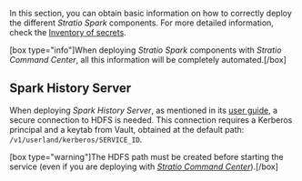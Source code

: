 In this section, you can obtain basic information on how to correctly deploy the different *Stratio Spark* components. For more detailed information, check the [Inventory of secrets](Prerequisites/Inventory-of-secrets.md).

[box type="info"]When deploying <i>Stratio Spark</i> components with <i>Stratio Command Center</i>, all this information will be completely automated.[/box]

## Spark History Server

When deploying *Spark History Server*, as mentioned in its [user guide](../User-guide/History-Server.md), a secure connection to HDFS is needed. This connection requires a Kerberos principal and a keytab from Vault, obtained at the default path: ```/v1/userland/kerberos/SERVICE_ID```.

[box type="warning"]The HDFS path must be created before starting the service (even if you are deploying with <a href="Deployment/Spark-History-Server-installation.md"><i>Stratio Command Center</i></a>).[/box]
